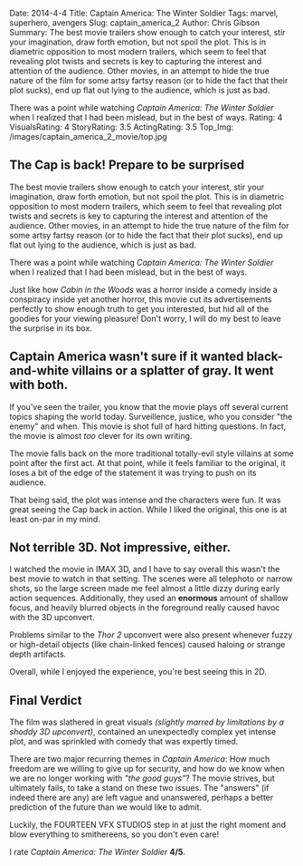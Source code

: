 Date: 2014-4-4
Title: Captain America: The Winter Soldier
Tags: marvel, superhero, avengers
Slug: captain_america_2
Author: Chris Gibson
Summary: The best movie trailers show enough to catch your interest, stir your imagination, draw forth emotion, but not spoil the plot. This is in diametric opposition to most modern trailers, which seem to feel that revealing plot twists and secrets is key to capturing the interest and attention of the audience. Other movies, in an attempt to hide the true nature of the film for some artsy fartsy reason (or to hide the fact that their plot sucks), end up flat out lying to the audience, which is just as bad. <p>There was a point while watching _Captain America: The Winter Soldier_ when I realized that I had been mislead, but in the best of ways.
Rating: 4
VisualsRating: 4
StoryRating: 3.5
ActingRating: 3.5
Top_Img: /images/captain_america_2_movie/top.jpg

## The Cap is back! Prepare to be surprised
The best movie trailers show enough to catch your interest, stir your imagination, draw forth emotion, but not spoil the plot. This is in diametric opposition to most modern trailers, which seem to feel that revealing plot twists and secrets is key to capturing the interest and attention of the audience. Other movies, in an attempt to hide the true nature of the film for some artsy fartsy reason (or to hide the fact that their plot sucks), end up flat out lying to the audience, which is just as bad.

There was a point while watching _Captain America: The Winter Soldier_ when I realized that I had been mislead, but in the best of ways.

Just like how _Cabin in the Woods_ was a horror inside a comedy inside a conspiracy inside yet another horror, this movie cut its advertisements perfectly to show enough truth to get you interested, but hid all of the goodies for your viewing pleasure! Don't worry, I will do my best to leave the surprise in its box.

## Captain America wasn't sure if it wanted black-and-white villains or a splatter of gray. It went with both.
If you've seen the trailer, you know that the movie plays off several current topics shaping the world today. Surveillence, justice, who you consider "the enemy" and when. This movie is shot full of hard hitting questions. In fact, the movie is almost _too_ clever for its own writing.

The movie falls back on the more traditional totally-evil style villains at some point after the first act. At that point, while it feels familiar to the original, it loses a bit of the edge of the statement it was trying to push on its audience.

That being said, the plot was intense and the characters were fun. It was great seeing the Cap back in action. While I liked the original, this one is at least on-par in my mind.

## Not terrible 3D. Not impressive, either.
I watched the movie in IMAX 3D, and I have to say overall this wasn't the best movie to watch in that setting. The scenes were all telephoto or narrow shots, so the large screen made me feel almost a little dizzy during early action sequences. Additionally, they used an **enormous** amount of shallow focus, and heavily blurred objects in the foreground really caused havoc with the 3D upconvert.

Problems similar to the _Thor 2_ upconvert were also present whenever fuzzy or high-detail objects (like chain-linked fences) caused haloing or strange depth artifacts.

Overall, while I enjoyed the experience, you're best seeing this in 2D.

## Final Verdict
The film was slathered in great visuals _(slightly marred by limitations by a shoddy 3D upconvert)_, contained an unexpectedly complex yet intense plot, and was sprinkled with comedy that was expertly timed.

There are two major recurring themes in _Captain America_: How much freedom are we willing to give up for security, and how do we know when we are no longer working with _"the good guys"_? The movie strives, but ultimately fails, to take a stand on these two issues. The "answers" (if indeed there are any) are left vague and unanswered, perhaps a better prediction of the future than we would like to admit.

Luckily, the FOURTEEN VFX STUDIOS step in at just the right moment and blow everything to smithereens, so you don't even care!

I rate _Captain America: The Winter Soldier_ **4/5**.
